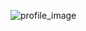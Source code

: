 ![profile_image](https://avatars.githubusercontent.com/u/73524747?s=400&u=0e254844f1a17852f2a96da8fa43483393533cff&v=4)
